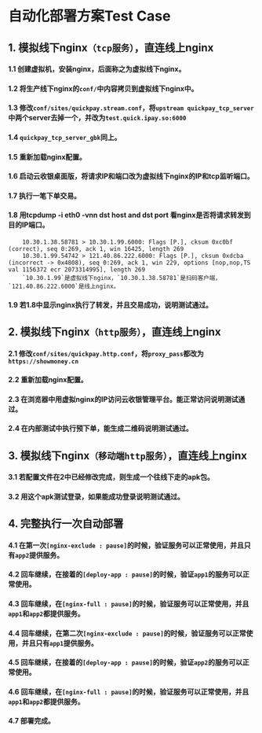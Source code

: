 # 自动化部署方案Test Case

## 1. 模拟线下nginx`（tcp服务）`，直连线上nginx
#### 1.1 创建虚拟机，安装nginx，后面称之为虚拟线下nginx。
#### 1.2 将生产线下nginx的`conf/`中内容拷贝到虚拟线下nginx中。
#### 1.3 修改`conf/sites/quickpay.stream.conf`，将`upstream quickpay_tcp_server`中两个server去掉一个，并改为`test.quick.ipay.so:6000`
#### 1.4 `quickpay_tcp_server_gbk`同上。
#### 1.5 重新加载nginx配置。
#### 1.6 启动云收银桌面版，将请求IP和端口改为虚拟线下nginx的IP和tcp监听端口。
#### 1.7 执行一笔下单交易。
#### 1.8 用tcpdump -i eth0 -vnn dst host <IP> and dst port <PORT> 看nginx是否将请求转发到目的IP端口。
```
    10.30.1.38.58781 > 10.30.1.99.6000: Flags [P.], cksum 0xc0bf (correct), seq 0:269, ack 1, win 16425, length 269
    10.30.1.99.54742 > 121.40.86.222.6000: Flags [P.], cksum 0xdcba (incorrect -> 0x4808), seq 0:269, ack 1, win 229, options [nop,nop,TS val 1156372 ecr 2073314995], length 269
    `10.30.1.99`是虚拟线下nginx，`10.30.1.38.58781`是扫码客户端，`121.40.86.222.6000`是线上nginx。
```

#### 1.9 若1.8中显示nginx执行了转发，并且交易成功，说明测试通过。

## 2. 模拟线下nginx`（http服务）`，直连线上nginx
#### 2.1 修改`conf/sites/quickpay.http.conf`，将`proxy_pass`都改为`https://showmoney.cn`
#### 2.2 重新加载nginx配置。
#### 2.3 在浏览器中用虚拟nginx的IP访问云收银管理平台。能正常访问说明测试通过。
#### 2.4 在内部测试中执行预下单，能生成二维码说明测试通过。

## 3. 模拟线下nginx`（移动端http服务）`，直连线上nginx
#### 3.1 若配置文件在2中已经修改完成，则生成一个往线下走的apk包。
#### 3.2 用这个apk测试登录，如果能成功登录说明测试通过。

## 4. 完整执行一次自动部署
#### 4.1 在第一次`[nginx-exclude : pause]`的时候，验证服务可以正常使用，并且只有`app2`提供服务。
#### 4.2 回车继续，在接着的`[deploy-app : pause]`的时候，验证`app1`的服务可以正常使用。
#### 4.3 回车继续，在`[nginx-full : pause]`的时候，验证服务可以正常使用，并且`app1`和`app2`都提供服务。
#### 4.4 回车继续，在第二次`[nginx-exclude : pause]`的时候，验证服务可以正常使用，并且只有`app1`提供服务。
#### 4.5 回车继续，在接着的`[deploy-app : pause]`的时候，验证`app2`的服务可以正常使用。
#### 4.6 回车继续，在`[nginx-full : pause]`的时候，验证服务可以正常使用，并且`app1`和`app2`都提供服务。
#### 4.7 部署完成。